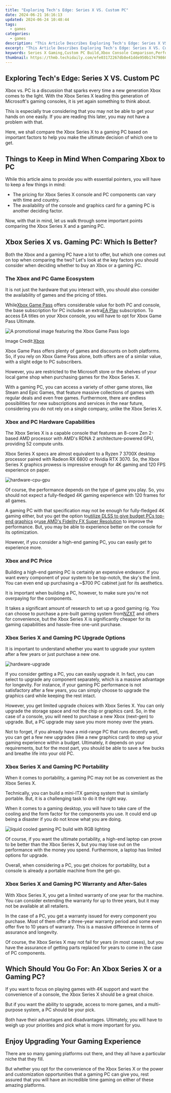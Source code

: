 ```yaml
---
title: "Exploring Tech's Edge: Series X VS. Custom PC"
date: 2024-06-21 16:16:13
updated: 2024-06-24 10:48:44
tags:
  - games
categories:
  - games
description: "This Article Describes Exploring Tech's Edge: Series X VS. Custom PC"
excerpt: "This Article Describes Exploring Tech's Edge: Series X VS. Custom PC"
keywords: Series X Gaming,Custom PC Build,Xbox Console Comparison,Performance X vs PC,Tech Exploration Guide,Next-Gen Console,High-Performance PCs
thumbnail: https://thmb.techidaily.com/efe03172267db8e41dde950b174798601940a22588399da557fc77a3f3ce0d36.jpeg
---
```


## Exploring Tech's Edge: Series X VS. Custom PC

 Xbox vs. PC is a discussion that sparks every time a new generation Xbox comes to the light. With the Xbox Series X leading this generation of Microsoft's gaming consoles, it is yet again something to think about.

 This is especially true considering that you may not be able to get your hands on one easily. If you are reading this later, you may not have a problem with that.

 Here, we shall compare the Xbox Series X to a gaming PC based on important factors to help you make the ultimate decision of which one to get.

## Things to Keep in Mind When Comparing Xbox to PC

 While this article aims to provide you with essential pointers, you will have to keep a few things in mind:

* The pricing for Xbox Series X console and PC components can vary with time and country.
* The availability of the console and graphics card for a gaming PC is another deciding factor.

 Now, with that in mind, let us walk through some important points comparing the Xbox Series X and a gaming PC.

## Xbox Series X vs. Gaming PC: Which Is Better?

 Both the Xbox and a gaming PC have a lot to offer, but which one comes out on top when comparing the two? Let's look at the key factors you should consider when deciding whether to buy an Xbox or a gaming PC.

### The Xbox and PC Game Ecosystem

 It is not just the hardware that you interact with, you should also consider the availability of games and the pricing of titles.

 While[Xbox Game Pass](https://www.makeuseof.com/tag/what-is-xbox-game-pass-everything-need-know/) offers considerable value for both PC and console, the base subscription for PC includes an extra[EA Play](https://www.ea.com/ea-play) subscription. To access EA titles on your Xbox console, you will have to opt for Xbox Game Pass Ultimate.

![A promotional image featuring the Xbox Game Pass logo](https://static1.makeuseofimages.com/wordpress/wp-content/uploads/2023/09/feature.jpg)

 Image Credit:[Xbox](https://news.xbox.com/en-us/2023/04/11/pc-game-pass-now-available-40-countries/)

 Xbox Game Pass offers plenty of games and discounts on both platforms. So, if you rely on Xbox Game Pass alone, both offers are of a similar value, with a slight edge to PC subscribers.

 However, you are restricted to the Microsoft store or the shelves of your local game shop when purchasing games for the Xbox Series X.

 With a gaming PC, you can access a variety of other game stores, like Steam and Epic Games, that feature massive collections of games with regular deals and even free games. Furthermore, there are endless possibilities for new subscriptions and services in the near future, considering you do not rely on a single company, unlike the Xbox Series X.

### Xbox and PC Hardware Capabilities

 The Xbox Series X is a capable console that features an 8-core Zen 2-based AMD processor with AMD's RDNA 2 architecture-powered GPU, providing 52 compute units.

 Xbox Series X specs are almost equivalent to a Ryzen 7 3700X desktop processor paired with Radeon RX 6800 or Nvidia RTX 3070\. So, the Xbox Series X graphics prowess is impressive enough for 4K gaming and 120 FPS experience on paper.

![hardware-cpu-gpu](https://static1.makeuseofimages.com/wordpress/wp-content/uploads/2021/08/hardware-cpu-gpu.jpg)

 Of course, the performance depends on the type of game you play. So, you should not expect a fully-fledged 4K gaming experience with 120 frames for all games.

 A gaming PC with that specification may not be enough for fully-fledged 4K gaming either, but you get the option to[utilize DLSS to give budget PCs top-end graphics](https://www.makeuseof.com/how-deep-learning-super-sampling-can-give-budget-pcs-top-end-graphics/) or[use AMD's Fidelity FX Super Resolution](https://www.makeuseof.com/what-is-amd-fidelityfx-super-resolution-how-to-use/) to improve the performance. But, you may be able to experience better on the console for its optimization.

 However, if you consider a high-end gaming PC, you can easily get to experience more.

### Xbox and PC Price

 Building a high-end gaming PC is certainly an expensive endeavor. If you want every component of your system to be top-notch, the sky's the limit. You can even end up purchasing a \~$700 PC cabinet just for its aesthetics.

 It is important when building a PC, however, to make sure you're not overpaying for the components.

 It takes a significant amount of research to set up a good gaming rig. You can choose to purchase a pre-built gaming system from[NZXT](https://nzxt.com) and others for convenience, but the Xbox Series X is significantly cheaper for its gaming capabilities and hassle-free one-unit purchase.

### Xbox Series X and Gaming PC Upgrade Options

 It is important to understand whether you want to upgrade your system after a few years or just purchase a new one.

![hardware-upgrade](https://static1.makeuseofimages.com/wordpress/wp-content/uploads/2021/08/hardware-upgrade.jpg)

 If you consider getting a PC, you can easily upgrade it. In fact, you can select to upgrade any component separately, which is a massive advantage for longevity. For instance, if your gaming PC performance is not satisfactory after a few years, you can simply choose to upgrade the graphics card while keeping the rest intact.

 However, you get limited upgrade choices with Xbox Series X. You can only upgrade the storage space and not the chip or graphics card. So, in the case of a console, you will need to purchase a new Xbox (next-gen) to upgrade. But, a PC upgrade may save you more money over the years.

 Not to forget, if you already have a mid-range PC that runs decently well, you can get a few new upgrades (like a new graphics card) to step up your gaming experience within a budget. Ultimately, it depends on your requirements, but for the most part, you should be able to save a few bucks and breathe life into your old PC.

### Xbox Series X and Gaming PC Portability

 When it comes to portability, a gaming PC may not be as convenient as the Xbox Series X.

 Technically, you can build a mini-ITX gaming system that is similarly portable. But, it is a challenging task to do it the right way.

 When it comes to a gaming desktop, you will have to take care of the cooling and the form factor for the components you use. It could end up being a disaster if you do not know what you are doing.

![liquid cooled gaming PC build with RGB lighting](https://static1.makeuseofimages.com/wordpress/wp-content/uploads/2023/07/liquid-cooled-gaming-pc-build.jpg)

 Of course, if you want the ultimate portability, a high-end laptop can prove to be better than the Xbox Series X, but you may lose out on the performance with the money you spend. Furthermore, a laptop has limited options for upgrade.

 Overall, when considering a PC, you get choices for portability, but a console is already a portable machine from the get-go.

### Xbox Series X and Gaming PC Warranty and After-Sales

 With Xbox Series X, you get a limited warranty of one year for the machine. You can consider extending the warranty for up to three years, but it may not be available at all retailers.

 In the case of a PC, you get a warranty issued for every component you purchase. Most of them offer a three-year warranty period and some even offer five to 10 years of warranty. This is a massive difference in terms of assurance and longevity.

 Of course, the Xbox Series X may not fail for years (in most cases), but you have the assurance of getting parts replaced for years to come in the case of PC components.

## Which Should You Go For: An Xbox Series X or a Gaming PC?

 If you want to focus on playing games with 4K support and want the convenience of a console, the Xbox Series X should be a great choice.

 But if you want the ability to upgrade, access to more games, and a multi-purpose system, a PC should be your pick.

 Both have their advantages and disadvantages. Ultimately, you will have to weigh up your priorities and pick what is more important for you.

## Enjoy Upgrading Your Gaming Experience

 There are so many gaming platforms out there, and they all have a particular niche that they fill.

 But whether you opt for the convenience of the Xbox Series X or the power and customization opportunities that a gaming PC can give you, rest assured that you will have an incredible time gaming on either of these amazing platforms.


<ins class="adsbygoogle"
     style="display:block"
     data-ad-format="autorelaxed"
     data-ad-client="ca-pub-7571918770474297"
     data-ad-slot="1223367746"></ins>



<ins class="adsbygoogle"
     style="display:block"
     data-ad-client="ca-pub-7571918770474297"
     data-ad-slot="8358498916"
     data-ad-format="auto"
     data-full-width-responsive="true"></ins>
